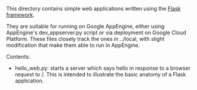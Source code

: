 This directory contains simple web applications written using the
[Flask framework](http://flask.pocoo.org/docs/0.11/quickstart/).

They are suitable for running on Google AppEngine, either using AppEngine's
dev_appserver.py script or via deployment on Google Cloud Platform. These files closely
track the ones in ../local, with slight modification that make them able to run
in AppEngine.

Contents:

* hello_web.py: starts a server which says hello in response to a
  browser request to /. This is intended to illustrate the basic anatomy of a
  Flask application.
